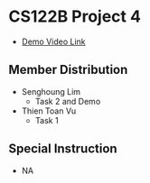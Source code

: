 # CS122B Project 4
- [Demo Video Link](https://youtu.be/79ctHj10tjg)
## Member Distribution
  - Senghoung Lim
    - Task 2 and Demo
  - Thien Toan Vu
    - Task 1
## Special Instruction
- NA



